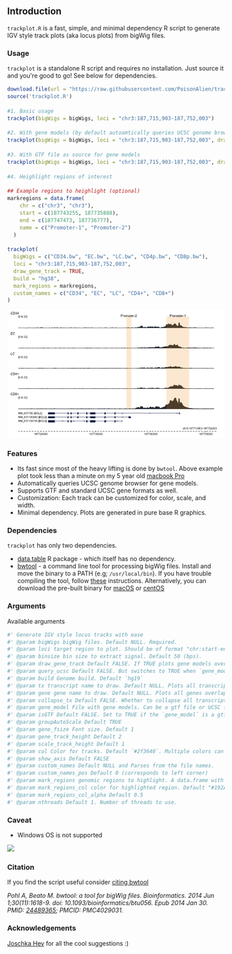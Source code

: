 ## Introduction

`trackplot.R` is a fast, simple, and minimal dependency R script to generate IGV style track plots (aka locus plots) from bigWig files.

### Usage

`trackplot` is a standalone R script and requires no installation. Just source it and you're good to go! See below for dependencies.

```r
download.file(url = "https://raw.githubusercontent.com/PoisonAlien/trackplot/master/trackplot.R", destfile = "trackplot.R")
source('trackplot.R') 

#1. Basic usage
trackplot(bigWigs = bigWigs, loci = "chr3:187,715,903-187,752,003")

#2. With gene models (by default autoamtically queries UCSC genome browser for hg19 transcripts)
trackplot(bigWigs = bigWigs, loci = "chr3:187,715,903-187,752,003", draw_gene_track = TRUE, build = "hg38")

#3. With GTF file as source for gene models
trackplot(bigWigs = bigWigs, loci = "chr3:187,715,903-187,752,003", draw_gene_track = TRUE, gene_model = "hg38_refseq.gtf.gz", isGTF = TRUE)

#4. Heighlight regions of interest

## Example regions to heighlight (optional)
markregions = data.frame(
    chr = c("chr3", "chr3"),
    start = c(187743255, 187735888),
    end = c(187747473, 187736777),
    name = c("Promoter-1", "Promoter-2")
  )
  
trackplot(
  bigWigs = c("CD34.bw", "EC.bw", "LC.bw", "CD4p.bw", "CD8p.bw"),
  loci = "chr3:187,715,903-187,752,003",
  draw_gene_track = TRUE,
  build = "hg38",
  mark_regions = markregions,
  custom_names = c("CD34", "EC", "LC", "CD4+", "CD8+")
)
```

<img src="example.png" /></a>


### Features

 * Its fast since most of the heavy lifting is done by `bwtool`. Above example plot took less than a minute on my 5 year old [macbook Pro](https://support.apple.com/kb/sp715?locale=en_GB) 
 * Automatically queries UCSC genome browser for gene models.
 * Supports GTF and standard UCSC gene formats as well.
 * Customization: Each track can be customized for color, scale, and width.
 * Minimal dependency. Plots are generated in pure base R graphics. 

### Dependencies

`trackplot` has only two dependencies. 

* [data.table](https://cran.r-project.org/web/packages/data.table/index.html) R package - which itself has no dependency.
* [bwtool](https://github.com/CRG-Barcelona/bwtool) - a command line tool for processing bigWig files. Install and move the binary to a PATH (e.g; `/usr/local/bin`). If you have trouble compiling the tool, follow [these](https://gist.github.com/PoisonAlien/e19b482ac6146bfb03142a0de1c4fbc8) instructions. Alternatively, you can download the pre-built binary for [macOS](https://www.dropbox.com/s/kajx9ya6erzyrim/bwtool_macOS.tar.gz?dl=1) or [centOS](https://www.dropbox.com/s/77ek89jqfhcmouu/bwtool_centOS_x86_64.tar.gz?dl=1)
 
### Arguments

Available arguments

```r
#' Generate IGV style locus tracks with ease
#' @param bigWigs bigWig files. Default NULL. Required.
#' @param loci target region to plot. Should be of format "chr:start-end". e.g; chr3:187715903-187752003 OR chr3:187,715,903-187,752,003
#' @param binsize bin size to extract signal. Default 50 (bps).
#' @param draw_gene_track Default FALSE. If TRUE plots gene models overlapping with the queried region
#' @param query_ucsc Default FALSE. But switches to TRUE when `gene_model` is not given. Requires `mysql` installation.
#' @param build Genome build. Default `hg19`
#' @param tx transcript name to draw. Default NULL. Plots all transcripts overlapping with the queried region
#' @param gene gene name to draw. Default NULL. Plots all genes overlapping with the queried region
#' @param collapse_tx Default FALSE. Whether to collapse all transcripts belonging to same gene into a unified gene model
#' @param gene_model File with gene models. Can be a gtf file or UCSC file format. If you have read them into R as a data.frame, that works as well. Default NULL, automatically fetches gene models from UCSC server
#' @param isGTF Default FALSE. Set to TRUE if the `gene_model` is a gtf file.
#' @param groupAutoScale Default TRUE
#' @param gene_fsize Font size. Default 1
#' @param gene_track_height Default 2 
#' @param scale_track_height Default 1
#' @param col Color for tracks. Default `#2f3640`. Multiple colors can be provided for each track
#' @param show_axis Default FALSE
#' @param custom_names Default NULL and Parses from the file names.
#' @param custom_names_pos Default 0 (corresponds to left corner)
#' @param mark_regions genomic regions to highlight. A data.frame with at-least three columns containing chr, start and end positions.
#' @param mark_regions_col color for highlighted region. Default "#192A561A"
#' @param mark_regions_col_alpha Default 0.5
#' @param nthreads Default 1. Number of threads to use.
```

### Caveat

 * Windows OS is not supported
 
![](https://media.giphy.com/media/cKJjGbH7R5KKcJIR5u/giphy.gif)


### Citation

If you find the script useful consider [citing bwtool](https://academic.oup.com/bioinformatics/article/30/11/1618/282756)

*Pohl A, Beato M. bwtool: a tool for bigWig files. Bioinformatics. 2014 Jun 1;30(11):1618-9. doi: 10.1093/bioinformatics/btu056. Epub 2014 Jan 30. PMID: [24489365](https://pubmed.ncbi.nlm.nih.gov/24489365/); PMCID: PMC4029031.*

### Acknowledgements 

[Joschka Hey](https://github.com/HeyLifeHD) for all the cool suggestions :)
